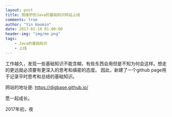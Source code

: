 ```yaml
---
layout: post
title: 我维护的Java的基础知识网站上线
comments: true
author: "Yin Haomin"
date: 2017-01-10 01:00:00
header-img: "img/me.png"
tags:
    - Java的基础知识
    - 上线
---
```


工作越久，发现一些基础知识不能含糊，有些东西会用但是不知为何会这样。想走的更远就必须要有更深入的思考和缜密的态度。
因此，新建了一个github page用于记录平时思考和总结的基础知识。

网站的地址是: https://digbase.github.io/

愿一起成长。

2017年初，夜
